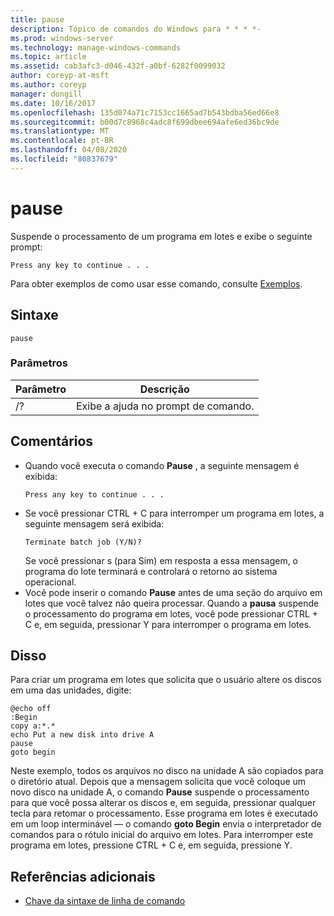 ```yaml
---
title: pause
description: Tópico de comandos do Windows para * * * *-
ms.prod: windows-server
ms.technology: manage-windows-commands
ms.topic: article
ms.assetid: cab3afc3-d046-432f-a0bf-6282f0099032
author: coreyp-at-msft
ms.author: coreyp
manager: dongill
ms.date: 10/16/2017
ms.openlocfilehash: 135d074a71c7153cc1665ad7b543bdba56ed66e8
ms.sourcegitcommit: b00d7c8968c4adc8f699dbee694afe6ed36bc9de
ms.translationtype: MT
ms.contentlocale: pt-BR
ms.lasthandoff: 04/08/2020
ms.locfileid: "80837679"
---
```

# <a name="pause"></a>pause



Suspende o processamento de um programa em lotes e exibe o seguinte prompt:
```
Press any key to continue . . .
```
Para obter exemplos de como usar esse comando, consulte [Exemplos](#BKMK_examples).

## <a name="syntax"></a>Sintaxe

```
pause
```

### <a name="parameters"></a>Parâmetros

|Parâmetro|Descrição|
|---------|-----------|
|/?|Exibe a ajuda no prompt de comando.|

## <a name="remarks"></a>Comentários

- Quando você executa o comando **Pause** , a seguinte mensagem é exibida:  
  ```
  Press any key to continue . . .
  ```  
- Se você pressionar CTRL + C para interromper um programa em lotes, a seguinte mensagem será exibida:  
  ```
  Terminate batch job (Y/N)?
  ```  
  Se você pressionar s (para Sim) em resposta a essa mensagem, o programa do lote terminará e controlará o retorno ao sistema operacional.
- Você pode inserir o comando **Pause** antes de uma seção do arquivo em lotes que você talvez não queira processar. Quando a **pausa** suspende o processamento do programa em lotes, você pode pressionar CTRL + C e, em seguida, pressionar Y para interromper o programa em lotes.

## <a name="examples"></a><a name=BKMK_examples></a>Disso

Para criar um programa em lotes que solicita que o usuário altere os discos em uma das unidades, digite:
```
@echo off 
:Begin 
copy a:*.* 
echo Put a new disk into drive A 
pause 
goto begin
```
Neste exemplo, todos os arquivos no disco na unidade A são copiados para o diretório atual. Depois que a mensagem solicita que você coloque um novo disco na unidade A, o comando **Pause** suspende o processamento para que você possa alterar os discos e, em seguida, pressionar qualquer tecla para retomar o processamento. Esse programa em lotes é executado em um loop interminável — o comando **goto Begin** envia o interpretador de comandos para o rótulo inicial do arquivo em lotes. Para interromper este programa em lotes, pressione CTRL + C e, em seguida, pressione Y.

## <a name="additional-references"></a>Referências adicionais

- [Chave da sintaxe de linha de comando](command-line-syntax-key.md)